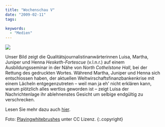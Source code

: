 ```yaml
---
title: "Wochenschau V"
date: "2009-02-11"
tags:

keywords:
  - "Medien"
---
```


![](/img/codecandies/577959154_121e3b49ba_o.png)

Unser Bild zeigt die Qualitätsjournalistinanwärterinnen Luisa, Martha, Juniper und Henna _Hesketh-Fortescue_ (v.l.n.r.) auf einem Ausbildungsseminar in der Nähe von _North Cothelstone Hall_, bei der Rettung des gedruckten Wortes. Während Martha, Juniper und Henna sich entschlossen haben, der aktuellen Weltwirschaftsfinanzbankenkrise mit einem Lächeln entgegenzutreten – weil man ja eh' nicht erklären kann, warum plötzlich alles wertlos geworden ist – zeigt Luisa der Nachrichtenlage ihr ablehnenstes Gesicht um selbige endgültig zu verschrecken.

Lesen Sie mehr dazu auch [hier](http://anmutunddemut.de/2008/08/20/die-wochenschau-13 "Anmut und Demut").

Foto: [Playingwhitebrushes](http://www.flickr.com/photos/playingwithpsp/577959154/ "Flickr") unter CC Lizenz. {:.copyright}
